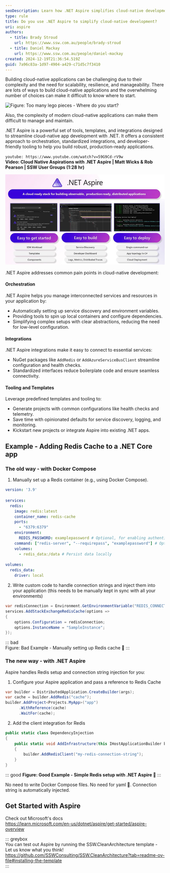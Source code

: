 ```yaml
---
seoDescription: Learn how .NET Aspire simplifies cloud-native development with orchestration, integrations, and tooling.
type: rule
title: Do you use .NET Aspire to simplify cloud-native development?
uri: aspire
authors:
  - title: Brady Stroud
    url: https://www.ssw.com.au/people/brady-stroud
  - title: Daniel Mackay
    url: https://www.ssw.com.au/people/daniel-mackay
created: 2024-12-19T21:36:54.519Z
guid: 7a96c83a-1d97-4904-a429-c71d5c7f3410
---
```


Building cloud-native applications can be challenging due to their complexity and the need for scalability, resilience, and manageability.
There are lots of ways to build cloud-native applications and the overwhelming number of choices can make it difficult to know where to start.

![Figure: Too many lego pieces - Where do you start?](too-complex-aspire.png)

Also, the complexity of modern cloud-native applications can make them difficult to manage and maintain.

.NET Aspire is a powerful set of tools, templates, and integrations designed to streamline cloud-native app development with .NET. It offers a consistent approach to orchestration, standardized integrations, and developer-friendly tooling to help you build robust, production-ready applications.

`youtube: https://www.youtube.com/watch?v=59G9Cd-rV9w`  
**Video: Cloud Native Aspirations with .NET Aspire | Matt Wicks & Rob Pearson | SSW User Groups (1:28 hr)**

<!--endintro-->

![Figure: Aspire makes ](aspire-cool-stuff.png)

.NET Aspire addresses common pain points in cloud-native development:

#### Orchestration

.NET Aspire helps you manage interconnected services and resources in your application by:

* Automatically setting up service discovery and environment variables.
* Providing tools to spin up local containers and configure dependencies.
* Simplifying complex setups with clear abstractions, reducing the need for low-level configuration.

#### Integrations

.NET Aspire integrations make it easy to connect to essential services:

* NuGet packages like `AddRedis` or `AddAzureServiceBusClient` streamline configuration and health checks.
* Standardized interfaces reduce boilerplate code and ensure seamless connectivity.

#### Tooling and Templates

Leverage predefined templates and tooling to:

* Generate projects with common configurations like health checks and telemetry.
* Save time with opinionated defaults for service discovery, logging, and monitoring.
* Kickstart new projects or integrate Aspire into existing .NET apps.

## Example - Adding Redis Cache to a .NET Core app

### The old way - with Docker Compose

1. Manually set up a Redis container (e.g., using Docker Compose).

  ```yaml
  version: '3.9'

  services:
    redis:
      image: redis:latest
      container_name: redis-cache
      ports:
        - "6379:6379"
      environment:
        REDIS_PASSWORD: examplepassword # Optional, for enabling authentication
      command: ["redis-server", "--requirepass", "examplepassword"] # Optional, for setting up a password
      volumes:
        - redis_data:/data # Persist data locally

  volumes:
    redis_data:
      driver: local
  ```

2. Write custom code to handle connection strings and inject them into your application (this needs to be manually kept in sync with all your environments)

  ```csharp
  var redisConnection = Environment.GetEnvironmentVariable("REDIS_CONNECTION_STRING") ?? "localhost:6379";
  services.AddStackExchangeRedisCache(options =>
  {
      options.Configuration = redisConnection;
      options.InstanceName = "SampleInstance";
  });
```

::: bad  
Figure: Bad Example - Manually setting up Redis cache 🥱
:::

### The new way - with .NET Aspire

Aspire handles Redis setup and connection string injection for you:

1. Configure your Aspire application and pass a reference to Redis Cache

  ```csharp
  var builder = DistributedApplication.CreateBuilder(args);
  var cache = builder.AddRedis("cache");
  builder.AddProject<Projects.MyApp>("app")
        .WithReference(cache)
        .WaitFor(cache);
  ```

2. Add the client integration for Redis

  ```cs
  public static class DependencyInjection
  {
      public static void AddInfrastructure(this IHostApplicationBuilder builder)
      {
          builder.AddRedisClient("my-redis-connection-string");
      }
  }
  ```

::: good
**Figure: Good Example - Simple Redis setup with .NET Aspire 🚀**
:::

No need to write Docker Compose files.
No need for yaml 🤮.
Connection string is automatically injected.

## Get Started with Aspire

Check out Microsoft's docs  
<https://learn.microsoft.com/en-us/dotnet/aspire/get-started/aspire-overview>

::: greybox  
You can test out Aspire by running the SSW.CleanArchitecture template - Let us know what you think!  
<https://github.com/SSWConsulting/SSW.CleanArchitecture?tab=readme-ov-file#installing-the-template>  
:::
